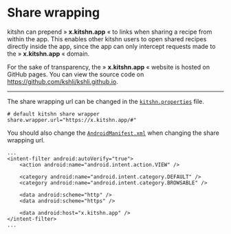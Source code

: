 # Share wrapping

kitshn can prepend » **x.kitshn.app** « to links when sharing a recipe from within the app. This enables other kitshn users to open shared recipes directly inside the app, since the app can only intercept requests made to the » **x.kitshn.app** « domain.

For the sake of transparency, the » **x.kitshn.app** « website is hosted on GitHub pages. You can view the source code on https://github.com/kshli/kshli.github.io.

---

The share wrapping url can be changed in the [`kitshn.properties`](https://github.com/aimok04/kitshn/blob/main/kitshn.properties) file.
```txt{2}
# default kitshn share wrapper
share.wrapper.url="https://x.kitshn.app/#"
```
You should also change the [`AndroidManifest.xml`](https://github.com/aimok04/kitshn/blob/main/app/src/main/AndroidManifest.xml) when changing the share wrapping url.
```xml{11}
...
<intent-filter android:autoVerify="true">
    <action android:name="android.intent.action.VIEW" />

    <category android:name="android.intent.category.DEFAULT" />
    <category android:name="android.intent.category.BROWSABLE" />

    <data android:scheme="http" />
    <data android:scheme="https" />

    <data android:host="x.kitshn.app" />
</intent-filter>
...
```